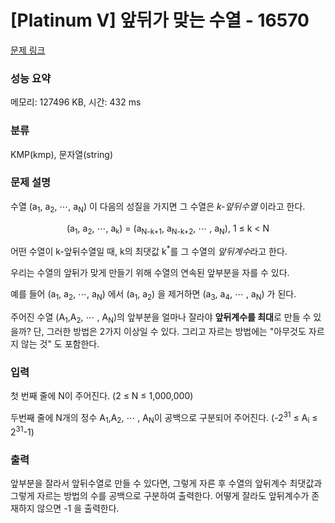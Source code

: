 # [Platinum V] 앞뒤가 맞는 수열 - 16570 

[문제 링크](https://www.acmicpc.net/problem/16570) 

### 성능 요약

메모리: 127496 KB, 시간: 432 ms

### 분류

KMP(kmp), 문자열(string)

### 문제 설명

<p>수열 (a<sub>1</sub>, a<sub>2</sub>, ⋯, a<sub>N</sub>) 이 다음의 성질을 가지면 그 수열은 <em>k-앞뒤수열 </em>이라고 한다.</p>

<p style="text-align: center;">(a<sub>1</sub>, a<sub>2</sub>, ⋯, a<sub><span style="font-size: 10.8333px;">k</span></sub>) = (a<sub>N-k+1</sub>, a<sub>N-k+2</sub>, ⋯ , a<sub>N</sub>), 1 ≤ k < N</p>

<p>어떤 수열이 k-앞뒤수열일 때, k의 최댓값 k<sup>*</sup>를 그 수열의 <em>앞뒤계수</em>라고 한다.</p>

<p>우리는 수열의 앞뒤가 맞게 만들기 위해 수열의 연속된 앞부분을 자를 수 있다.</p>

<p>예를 들어 (a<sub>1</sub>, a<sub>2</sub>, ⋯, a<sub>N</sub>) 에서 (a<sub>1</sub>, a<sub>2</sub>) 을 제거하면 (a<sub>3</sub>, a<sub>4</sub>, ⋯ , a<sub>N</sub>) 가 된다.</p>

<p>주어진 수열  (A<sub>1</sub>,A<sub>2</sub>, ⋯ , A<sub>N</sub>)의 앞부분을 얼마나 잘라야 <strong>앞뒤계수를 최대</strong>로 만들 수 있을까? 단, 그러한 방법은 2가지 이상일 수 있다. 그리고 자르는 방법에는 "아무것도 자르지 않는 것" 도 포함한다.</p>

### 입력 

 <p dir="ltr">첫 번째 줄에 N이 주어진다. (2 ≤ N ≤ 1,000,000)</p>

<p dir="ltr">두번째 줄에 N개의 정수 A<sub>1</sub>,A<sub>2</sub>, ⋯ , A<sub>N</sub>이 공백으로 구분되어 주어진다. (-2<sup>31</sup> ≤ A<sub>i</sub> ≤ 2<sup>31</sup>-1)</p>

### 출력 

 <p>앞부분을 잘라서 앞뒤수열로 만들 수 있다면, 그렇게 자른 후 수열의 앞뒤계수 최댓값과 그렇게 자르는 방법의 수를 공백으로 구분하여 출력한다. 어떻게 잘라도 앞뒤계수가 존재하지 않으면 -1 을 출력한다.</p>

